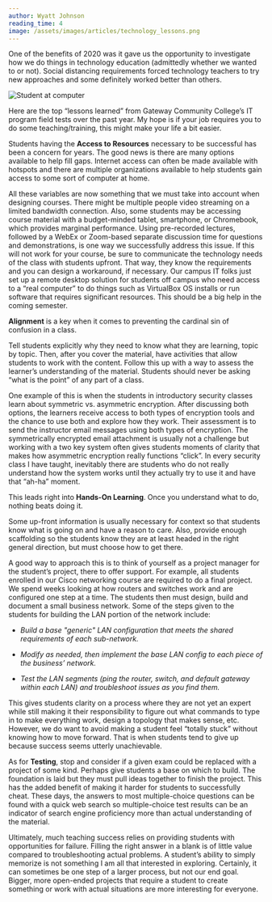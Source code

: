 ```yaml
---
author: Wyatt Johnson
reading_time: 4
image: /assets/images/articles/technology_lessons.png
---
```


One of the benefits of 2020 was it gave us the opportunity to investigate how we do things in technology education (admittedly whether we wanted to or not). Social distancing requirements forced technology
teachers to try new approaches and some definitely worked better than others.

![Student at computer]({{page.image}})

Here are the top “lessons learned” from Gateway Community College’s IT program field tests over the past year. My hope is if your job requires you to do some teaching/training, this might make your life a bit easier.

Students having the **Access to Resources** necessary to be successful has been a concern for years. The good news is there are many options available to help fill gaps. Internet access can often be made available with hotspots and there are multiple organizations available to help students gain access to some sort of computer at home.

All these variables are now something that we must take into account when designing courses. There might be multiple people video streaming on a limited bandwidth connection. Also, some students may be accessing course material with a budget-minded tablet, smartphone, or Chromebook, which provides marginal performance. Using pre-recorded lectures, followed by a WebEx or Zoom-based separate discussion time for questions and demonstrations, is one way we successfully address this issue. If this will not work for your course, be sure to communicate the technology needs of the class with students upfront. That way, they know the requirements and you can design a workaround, if necessary. Our campus IT folks just set up a remote desktop solution for students off campus who need access to a “real computer” to do things such as VirtualBox OS installs or run software that requires significant resources. This should be a big help in the coming semester.

**Alignment** is a key when it comes to preventing the cardinal sin of confusion in a class.

Tell students explicitly why they need to know what they are learning, topic by topic. Then, after you cover the material, have activities that allow students to work with the content. Follow this up with a way to assess the learner’s understanding of the material. Students should never be asking “what is the point” of any part of a class.

One example of this is when the students in introductory security classes learn about symmetric vs. asymmetric encryption. After discussing both options, the learners receive access to both types of encryption tools and the chance to use both and explore how they work. Their assessment is to send the instructor email messages using both types of encryption. The symmetrically encrypted email attachment is usually not a challenge but working with a two key system often gives students moments of clarity that makes how asymmetric encryption really functions “click”. In every security class I have taught, inevitably there are students who do not really understand how the system works until they actually try to use it and have that “ah-ha” moment.

This leads right into **Hands-On Learning**. Once you understand what to do, nothing beats doing it.

Some up-front information is usually necessary for context so that students know what is going on and have a reason to care. Also, provide enough scaffolding so the students know they are at least headed in the right general direction, but must choose how to get there.

A good way to approach this is to think of yourself as a project manager for the student’s project, there to offer support. For example, all students enrolled in our Cisco networking course are required to do a final project. We spend weeks looking at how routers and switches work and are configured one step at a time. The students then must design, build and document a small business network. Some of the steps given to the students for building the LAN portion of the network include:

- *Build a base "generic" LAN configuration that meets the shared requirements of each sub-network.*

- *Modify as needed, then implement the base LAN config to each piece of the business’ network.*

- *Test the LAN segments (ping the router, switch, and default gateway within each LAN) and troubleshoot issues as you find them.*

This gives students clarity on a process where they are not yet an expert while still making it their responsibility to figure out what commands to type in to make everything work, design a topology that makes sense, etc. However, we do want to avoid making a student feel “totally stuck” without knowing how to move forward. That is when students tend to give up because success seems utterly unachievable.

As for **Testing**, stop and consider if a given exam could be replaced with a project of some kind. Perhaps give students a base on which to build. The foundation is laid but they must pull ideas together to finish the project. This has the added benefit of making it harder for students to successfully cheat. These days, the answers to most multiple-choice questions can be found with a quick web search so multiple-choice test results can be an indicator of search engine proficiency more than actual understanding of the material.

Ultimately, much teaching success relies on providing students with opportunities for failure. Filling the right answer in a blank is of little value compared to troubleshooting actual problems. A student’s ability to simply memorize is not something I am all that interested in exploring. Certainly, it can sometimes be one step of a larger process, but not our end goal. Bigger, more open-ended projects that require a student to create something or work with actual situations are more interesting for everyone.